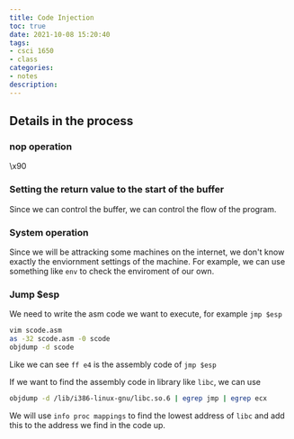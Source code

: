 ```yaml
---
title: Code Injection
toc: true
date: 2021-10-08 15:20:40
tags:
- csci 1650
- class
categories:
- notes
description:
---
```


<!-- more -->
<!-- markdownlint-disable MD041 MD002--> 

## Details in the process

### nop operation

\x90

### Setting the return value to the start of the buffer

Since we can control the buffer, we can control the flow of the program.

### System operation

Since we will be attracking some machines on the internet, we don't know exactly the enviornment settings of the machine. For example, we can use something like `env` to check the enviroment of our own.

### Jump $esp

We need to write the asm code we want to execute, for example `jmp $esp`

```bash
vim scode.asm
as -32 scode.asm -0 scode
objdump -d scode
```

Like we can see `ff e4` is the assembly code of `jmp $esp`

If we want to find the assembly code in library like `libc`, we can use

```bash
objdump -d /lib/i386-linux-gnu/libc.so.6 | egrep jmp | egrep ecx
```

We will use `info proc mappings` to find the lowest address of `libc` and add this to the address we find in the code up.